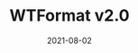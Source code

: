---
title: WTFormat v2.0
eventType: project
date: 2021-08-02
repository: https://github.com/rosslh/wtformat
website: https://wtformat.com/
image: wtformat
thumbnail: moment
blurb: WTFormat is an online tool for generating date format codes. Updated to support more formatting libraries, now using NuxtJS (Vue) and TypeScript.
tags: [nuxt, typescript]
---